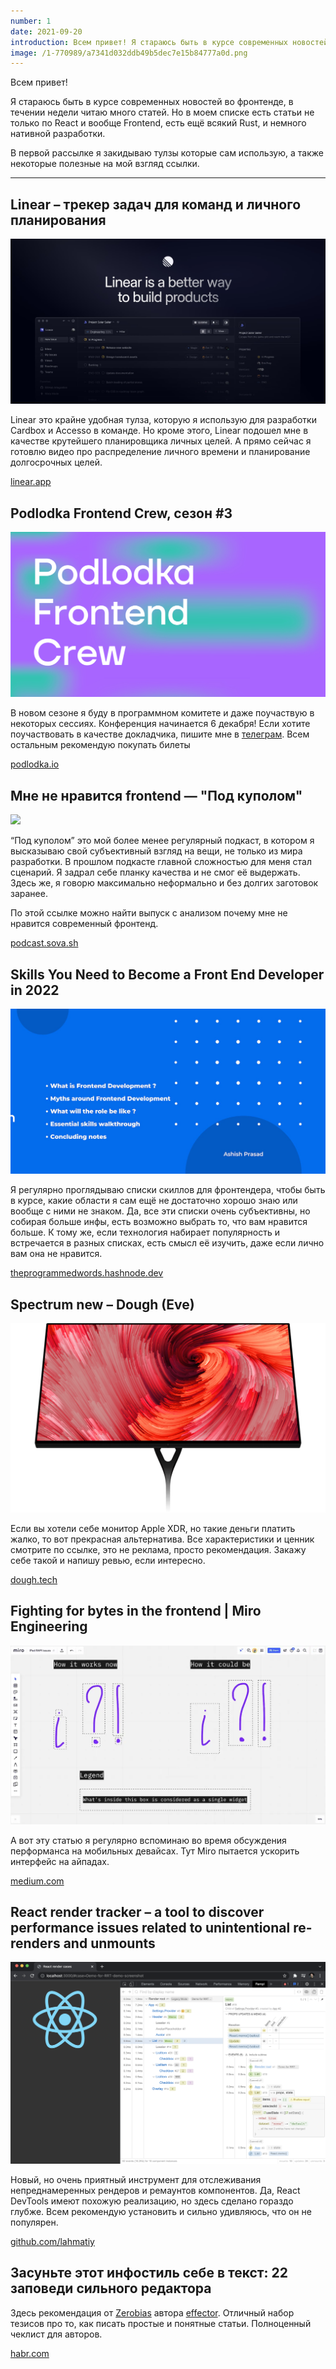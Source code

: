 ```yaml
---
number: 1
date: 2021-09-20
introduction: Всем привет! Я стараюсь быть в курсе современных новостей во фронтенде, в течении недели читаю много статей. Хотя я читаю не только о React, есть ещё всякий Rust, и немного нативной разработки.
image: /1-770989/a7341d032ddb49b5dec7e15b84777a0d.png
---
```


Всем привет!

Я стараюсь быть в курсе современных новостей во фронтенде, в течении недели читаю много статей. Но в моем списке есть статьи не только по React и вообще Frontend, есть ещё всякий Rust, и немного нативной разработки.

В первой рассылке я закидываю тулзы которые сам использую, а также некоторые полезные на мой взгляд ссылки.

<hr />

## Linear – трекер задач для команд и личного планирования

![](/1-770989/689e929786cf8487ca0d7cfde3630827.jpg)

Linear это крайне удобная тулза, которую я использую для разработки Cardbox и Accesso в команде. Но кроме этого, Linear подошел мне в качестве крутейшего планировщика личных целей. А прямо сейчас я готовлю видео про распределение личного времени и планирование долгосрочных целей.

[linear.app](https://linear.app)

## Podlodka Frontend Crew, сезон #3

![](/1-770989/a8591c2d802afff67c22734808e1000b.png)

В новом сезоне я буду в программном комитете и даже поучаствую в некоторых сессиях.
Конференция начинается 6 декабря! Если хотите поучаствовать в качестве докладчика, пишите мне в [телеграм](https://t.me/sovasergey). Всем остальным рекомендую покупать билеты

[podlodka.io](https://podlodka.io/fecrew)

## Мне не нравится frontend — "Под куполом"

<img class="md:float-right md:h-48" src="https://image.simplecastcdn.com/images/83c027/83c02746-44ff-4368-b201-619095d32750/662a04af-b0e0-416c-88e4-b639017fe9c6/150x150/12707959-1627509821071-a059890e06736@2x.jpg" />

“Под куполом” это мой более менее регулярный подкаст, в котором я высказываю свой субъективный взгляд на вещи, не только из мира разработки.
В прошлом подкасте главной сложностью для меня стал сценарий. Я задрал себе планку качества и не смог её выдержать. Здесь же, я говорю максимально неформально и без долгих заготовок заранее.

По этой ссылке можно найти выпуск с анализом почему мне не нравится современный фронтенд.

[podcast.sova.sh](https://podcast.sova.sh/episodes/mne-ne-nravitsya-frontend)

## Skills You Need to Become a Front End Developer in 2022

![](/1-770989/a7341d032ddb49b5dec7e15b84777a0d.png)

Я регулярно проглядываю списки скиллов для фронтендера, чтобы быть в курсе, какие области я сам ещё не достаточно хорошо знаю или вообще с ними не знаком.
Да, все эти списки очень субъективны, но собирая больше инфы, есть возможно выбрать то, что вам нравится больше. К тому же, если технология набирает популярность и встречается в разных списках, есть смысл её изучить, даже если лично вам она не нравится.

[theprogrammedwords.hashnode.dev](https://theprogrammedwords.hashnode.dev/skills-you-need-to-become-a-front-end-developer)

## Spectrum new – Dough (Eve)

![](/1-770989/2c5de5ba4d0f3b0bfcf65d9511d2f021.png)

Если вы хотели себе монитор Apple XDR, но такие деньги платить жалко, то вот прекрасная альтернатива. Все характеристики и ценник смотрите по ссылке, это не реклама, просто рекомендация. Закажу себе такой и напишу ревью, если интересно.

[dough.tech](https://www.dough.tech/pages/spectrum-monitors)

## Fighting for bytes in the frontend | Miro Engineering

![](/1-770989/41b4ea6733230f084c91802cd09a138e.webp)

А вот эту статью я регулярно вспоминаю во время обсуждения перформанса на мобильных девайсах. Тут Miro пытается ускорить интерфейс на айпадах.

[medium.com](https://medium.com/miro-engineering/fighting-for-bytes-in-the-frontend-419c48103ef8)

## React render tracker – a tool to discover performance issues related to unintentional re-renders and unmounts

![](/1-770989/6090a01057753d2ba4f7ad2bedc02ff1.png)

Новый, но очень приятный инструмент для отслеживания непреднамеренных рендеров и ремаунтов компонентов. Да, React DevTools имеют похожую реализацию, но здесь сделано гораздо глубже. Всем рекомендую установить и сильно удивляюсь, что он не популярен.

[github.com/lahmatiy](https://github.com/lahmatiy/react-render-tracker)

## Засуньте этот инфостиль себе в текст: 22 заповеди сильного редактора

Здесь рекомендация от [Zerobias](https://t.me/zerobias) автора [effector](https://t.me/lines_of_code_diagrams). Отличный набор тезисов про то, как писать простые и понятные статьи. Полноценный чеклист для авторов.

[habr.com](https://habr.com/ru/post/323232/)
